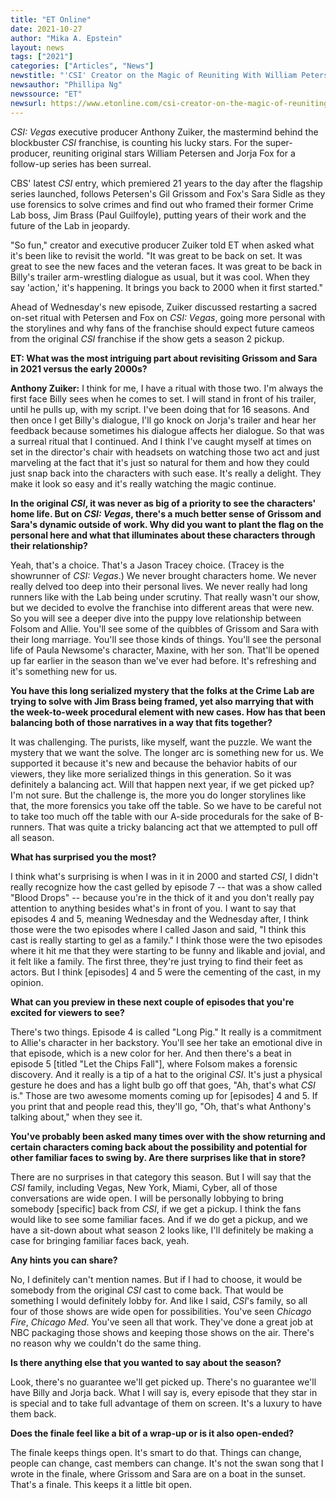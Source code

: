 ```yaml
---
title: "ET Online"
date: 2021-10-27
author: "Mika A. Epstein"
layout: news
tags: ["2021"]
categories: ["Articles", "News"]
newstitle: "'CSI' Creator on the Magic of Reuniting With William Petersen and Jorja Fox on 'Vegas' Revival (Exclusive)"
newsauthor: "Phillipa Ng"
newssource: "ET"
newsurl: https://www.etonline.com/csi-creator-on-the-magic-of-reuniting-with-william-petersen-and-jorja-fox-on-vegas-revival
---
```


_CSI: Vegas_ executive producer Anthony Zuiker, the mastermind behind the blockbuster _CSI_ franchise, is counting his lucky stars. For the super-producer, reuniting original stars William Petersen and Jorja Fox for a follow-up series has been surreal.

CBS' latest _CSI_ entry, which premiered 21 years to the day after the flagship series launched, follows Petersen's Gil Grissom and Fox's Sara Sidle as they use forensics to solve crimes and find out who framed their former Crime Lab boss, Jim Brass (Paul Guilfoyle), putting years of their work and the future of the Lab in jeopardy.

"So fun," creator and executive producer Zuiker told ET when asked what it's been like to revisit the world. "It was great to be back on set. It was great to see the new faces and the veteran faces. It was great to be back in Billy's trailer arm-wrestling dialogue as usual, but it was cool. When they say 'action,' it's happening. It brings you back to 2000 when it first started."

Ahead of Wednesday's new episode, Zuiker discussed restarting a sacred on-set ritual with Petersen and Fox on _CSI: Vegas_, going more personal with the storylines and why fans of the franchise should expect future cameos from the original _CSI_ franchise if the show gets a season 2 pickup.

**ET: What was the most intriguing part about revisiting Grissom and Sara in 2021 versus the early 2000s?**

**Anthony Zuiker:** I think for me, I have a ritual with those two. I'm always the first face Billy sees when he comes to set. I will stand in front of his trailer, until he pulls up, with my script. I've been doing that for 16 seasons. And then once I get Billy's dialogue, I'll go knock on Jorja's trailer and hear her feedback because sometimes his dialogue affects her dialogue. So that was a surreal ritual that I continued. And I think I've caught myself at times on set in the director's chair with headsets on watching those two act and just marveling at the fact that it's just so natural for them and how they could just snap back into the characters with such ease. It's really a delight. They make it look so easy and it's really watching the magic continue.

**In the original _CSI_, it was never as big of a priority to see the characters' home life. But on _CSI: Vegas_, there's a much better sense of Grissom and Sara's dynamic outside of work. Why did you want to plant the flag on the personal here and what that illuminates about these characters through their relationship?**

Yeah, that's a choice. That's a Jason Tracey choice. (Tracey is the showrunner of _CSI: Vegas_.) We never brought characters home. We never really delved too deep into their personal lives. We never really had long runners like with the Lab being under scrutiny. That really wasn't our show, but we decided to evolve the franchise into different areas that were new. So you will see a deeper dive into the puppy love relationship between Folsom and Allie. You'll see some of the quibbles of Grissom and Sara with their long marriage. You'll see those kinds of things. You'll see the personal life of Paula Newsome's character, Maxine, with her son. That'll be opened up far earlier in the season than we've ever had before. It's refreshing and it's something new for us.

**You have this long serialized mystery that the folks at the Crime Lab are trying to solve with Jim Brass being framed, yet also marrying that with the week-to-week procedural element with new cases. How has that been balancing both of those narratives in a way that fits together?**

It was challenging. The purists, like myself, want the puzzle. We want the mystery that we want the solve. The longer arc is something new for us. We supported it because it's new and because the behavior habits of our viewers, they like more serialized things in this generation. So it was definitely a balancing act. Will that happen next year, if we get picked up? I'm not sure. But the challenge is, the more you do longer storylines like that, the more forensics you take off the table. So we have to be careful not to take too much off the table with our A-side procedurals for the sake of B-runners. That was quite a tricky balancing act that we attempted to pull off all season.

**What has surprised you the most?**

I think what's surprising is when I was in it in 2000 and started _CSI_, I didn't really recognize how the cast gelled by episode 7 -- that was a show called "Blood Drops" -- because you're in the thick of it and you don't really pay attention to anything besides what's in front of you. I want to say that episodes 4 and 5, meaning Wednesday and the Wednesday after, I think those were the two episodes where I called Jason and said, "I think this cast is really starting to gel as a family." I think those were the two episodes where it hit me that they were starting to be funny and likable and jovial, and it felt like a family. The first three, they're just trying to find their feet as actors. But I think [episodes] 4 and 5 were the cementing of the cast, in my opinion.

**What can you preview in these next couple of episodes that you're excited for viewers to see?**

There's two things. Episode 4 is called "Long Pig." It really is a commitment to Allie's character in her backstory. You'll see her take an emotional dive in that episode, which is a new color for her. And then there's a beat in episode 5 [titled "Let the Chips Fall"], where Folsom makes a forensic discovery. And it really is a tip of a hat to the original _CSI_. It's just a physical gesture he does and has a light bulb go off that goes, "Ah, that's what _CSI_ is." Those are two awesome moments coming up for [episodes] 4 and 5. If you print that and people read this, they'll go, "Oh, that's what Anthony's talking about," when they see it.

**You've probably been asked many times over with the show returning and certain characters coming back about the possibility and potential for other familiar faces to swing by. Are there surprises like that in store?**

There are no surprises in that category this season. But I will say that the _CSI_ family, including Vegas, New York, Miami, Cyber, all of those conversations are wide open. I will be personally lobbying to bring somebody [specific] back from _CSI_, if we get a pickup. I think the fans would like to see some familiar faces. And if we do get a pickup, and we have a sit-down about what season 2 looks like, I'll definitely be making a case for bringing familiar faces back, yeah.

**Any hints you can share?**

No, I definitely can't mention names. But if I had to choose, it would be somebody from the original _CSI_ cast to come back. That would be something I would definitely lobby for. And like I said, _CSI_'s family, so all four of those shows are wide open for possibilities. You've seen _Chicago Fire_, _Chicago Med_. You've seen all that work. They've done a great job at NBC packaging those shows and keeping those shows on the air. There's no reason why we couldn't do the same thing.

**Is there anything else that you wanted to say about the season?**

Look, there's no guarantee we'll get picked up. There's no guarantee we'll have Billy and Jorja back. What I will say is, every episode that they star in is special and to take full advantage of them on screen. It's a luxury to have them back.

**Does the finale feel like a bit of a wrap-up or is it also open-ended?**

The finale keeps things open. It's smart to do that. Things can change, people can change, cast members can change. It's not the swan song that I wrote in the finale, where Grissom and Sara are on a boat in the sunset. That's a finale. This keeps it a little bit open.
